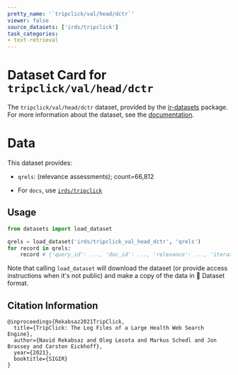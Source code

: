 ```yaml
---
pretty_name: '`tripclick/val/head/dctr`'
viewer: false
source_datasets: ['irds/tripclick']
task_categories:
- text-retrieval
---
```


# Dataset Card for `tripclick/val/head/dctr`

The `tripclick/val/head/dctr` dataset, provided by the [ir-datasets](https://ir-datasets.com/) package.
For more information about the dataset, see the [documentation](https://ir-datasets.com/tripclick#tripclick/val/head/dctr).

# Data

This dataset provides:
 - `qrels`: (relevance assessments); count=66,812

 - For `docs`, use [`irds/tripclick`](https://huggingface.co/datasets/irds/tripclick)

## Usage

```python
from datasets import load_dataset

qrels = load_dataset('irds/tripclick_val_head_dctr', 'qrels')
for record in qrels:
    record # {'query_id': ..., 'doc_id': ..., 'relevance': ..., 'iteration': ...}

```

Note that calling `load_dataset` will download the dataset (or provide access instructions when it's not public) and make a copy of the
data in 🤗 Dataset format.

## Citation Information

```
@inproceedings{Rekabsaz2021TripClick,
  title={TripClick: The Log Files of a Large Health Web Search Engine}, 
  author={Navid Rekabsaz and Oleg Lesota and Markus Schedl and Jon Brassey and Carsten Eickhoff},
  year={2021},
  booktitle={SIGIR}
}
```
